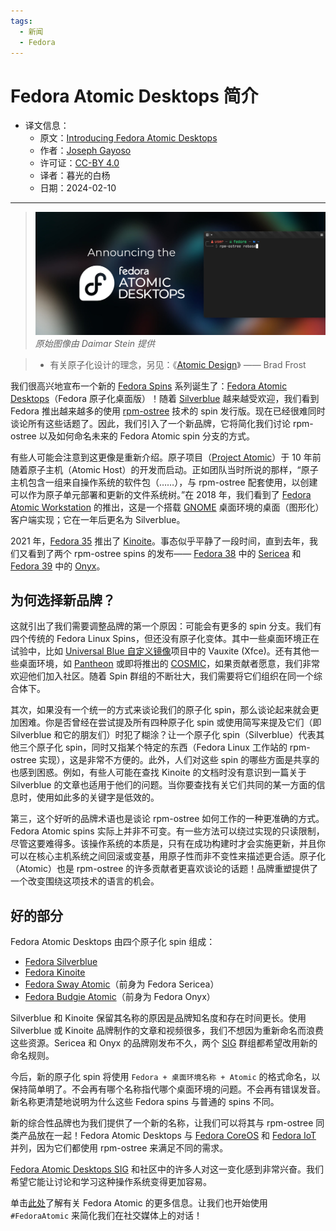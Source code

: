 ```yaml
---
tags:
  - 新闻
  - Fedora
---
```


# Fedora Atomic Desktops 简介

- 译文信息：
    - 原文：[Introducing Fedora Atomic Desktops](https://fedoramagazine.org/introducing-fedora-atomic-desktops/)
    - 作者：[Joseph Gayoso](https://fedoramagazine.org/author/joseph/)
    - 许可证：[CC-BY 4.0](https://creativecommons.org/licenses/by/4.0/)
    - 译者：暮光的白杨
    - 日期：2024-02-10

----

>![](./images/2024-02/fedora/Fedora-Atomic-Desktops-1536x650.jpg)
> *原始图像由 Daimar Stein 提供*

<!-- end-of-list -->

> - 有关原子化设计的理念，另见：《[Atomic Design](https://atomicdesign.bradfrost.com/)》 —— Brad Frost

我们很高兴地宣布一个新的 [Fedora Spins] 系列诞生了：[Fedora Atomic Desktops]（Fedora 原子化桌面版）！随着 [Silverblue] 越来越受欢迎，我们看到 Fedora 推出越来越多的使用 [rpm-ostree] 技术的 spin 发行版。现在已经很难同时谈论所有这些话题了。因此，我们引入了一个新品牌，它将简化我们讨论 rpm-ostree 以及如何命名未来的 Fedora Atomic spin 分支的方式。

[Fedora Spins]: https://fedoraproject.org/spins/
[rpm-ostree]: https://coreos.github.io/rpm-ostree/
[Fedora Atomic Desktops]: https://fedoraproject.org/atomic-desktops/
[Silverblue]: https://fedoraproject.org/atomic-desktops/silverblue/

有些人可能会注意到这更像是重新介绍。原子项目（[Project Atomic]）于 10 年前随着原子主机（Atomic Host）的开发而启动。正如团队当时所说的那样，“原子主机包含一组来自操作系统的软件包（……），与 rpm-ostree 配套使用，以创建可以作为原子单元部署和更新的文件系统树。”在 2018 年，我们看到了 [Fedora Atomic Workstation] 的推出，这是一个搭载 [GNOME] 桌面环境的桌面（图形化）客户端实现；它在一年后更名为 Silverblue。

[Project Atomic]: https://projectatomic.io/blog/2014/04/announcing-project-atomic/
[Fedora Atomic Workstation]: https://projectatomic.io/blog/2018/02/fedora-atomic-workstation/
[gnome]: https://www.gnome.org/

2021 年，[Fedora 35] 推出了 [Kinoite]。事态似乎平静了一段时间，直到去年，我们又看到了两个 rpm-ostree spins 的发布—— [Fedora 38] 中的 [Sericea] 和 [Fedora 39] 中的 [Onyx]。

[Fedora 35]: https://fedoramagazine.org/announcing-fedora-35/
[Fedora 38]: https://fedoramagazine.org/announcing-fedora-38/
[Fedora 39]: https://fedoramagazine.org/announcing-fedora-linux-39/
[Kinoite]: https://fedoraproject.org/atomic-desktops/kinoite
[Sericea]: https://fedoraproject.org/atomic-desktops/sway
[Onyx]: https://fedoraproject.org/atomic-desktops/budgie

## 为何选择新品牌？

这就引出了我们需要调整品牌的第一个原因：可能会有更多的 spin 分支。我们有四个传统的 Fedora Linux Spins，但还没有原子化变体。其中一些桌面环境正在试验中，比如 [Universal Blue 自定义镜像]项目中的 Vauxite (Xfce)。还有其他一些桌面环境，如 [Pantheon] 或即将推出的 [COSMIC]，如果贡献者愿意，我们非常欢迎他们加入社区。随着 Spin 群组的不断壮大，我们需要将它们组织在同一个综合体下。

[Pantheon]: https://wiki.archlinux.org/title/Pantheon
[Universal Blue 自定义镜像]: https://universal-blue.org/
[COSMIC]: https://github.com/pop-os/cosmic

其次，如果没有一个统一的方式来谈论我们的原子化 spin，那么谈论起来就会更加困难。你是否曾经在尝试提及所有四种原子化 spin 或使用简写来提及它们（即 Silverblue 和它的朋友们）时犯了糊涂？让一个原子化 spin（Silverblue）代表其他三个原子化 spin，同时又指某个特定的东西（Fedora Linux 工作站的 rpm-ostree 实现），这是非常不方便的。此外，人们对这些 spin 的哪些方面是共享的也感到困惑。例如，有些人可能在查找 Kinoite 的文档时没有意识到一篇关于 Silverblue 的文章也适用于他们的问题。当你要查找有关它们共同的某一方面的信息时，使用如此多的关键字是低效的。

第三，这个好听的品牌术语也是谈论 rpm-ostree 如何工作的一种更准确的方式。Fedora Atomic spins 实际上并非不可变。有一些方法可以绕过实现的只读限制，尽管这要难得多。该操作系统的本质是，只有在成功构建时才会实施更新，并且你可以在核心主机系统之间回滚或变基，用原子性而非不变性来描述更合适。原子化（Atomic）也是 rpm-ostree 的许多贡献者更喜欢谈论的话题！品牌重塑提供了一个改变围绕这项技术的语言的机会。

## 好的部分

Fedora Atomic Desktops 由四个原子化 spin 组成：

- [Fedora Silverblue][Silverblue]
- [Fedora Kinoite][Kinoite]
- [Fedora Sway Atomic][Sericea]（前身为 Fedora Sericea）
- [Fedora Budgie Atomic][Onyx]（前身为 Fedora Onyx）

Silverblue 和 Kinoite 保留其名称的原因是品牌知名度和存在时间更长。使用 Silverblue 或 Kinoite 品牌制作的文章和视频很多，我们不想因为重新命名而浪费这些资源。Sericea 和 Onyx 的品牌刚发布不久，两个 [SIG] 群组都希望改用新的命名规则。

[SIG]: https://fedoraproject.org/wiki/Category:SIGs

今后，新的原子化 spin 将使用 `Fedora + 桌面环境名称 + Atomic` 的格式命名，以保持简单明了。不会再有哪个名称指代哪个桌面环境的问题。不会再有错误发音。新名称更清楚地说明为什么这些 Fedora spins 与普通的 spins 不同。

新的综合性品牌也为我们提供了一个新的名称，让我们可以将其与 rpm-ostree 同类产品放在一起！Fedora Atomic Desktops 与 [Fedora CoreOS] 和 [Fedora IoT] 并列，因为它们都使用 rpm-ostree 来满足不同的需求。

[Fedora CoreOS]: https://fedoraproject.org/coreos/
[Fedora IoT]: https://fedoraproject.org/iot/

[Fedora Atomic Desktops SIG] 和社区中的许多人对这一变化感到非常兴奋。我们希望它能让讨论和学习这种操作系统变得更加容易。

[Fedora Atomic Desktops SIG]: https://fedoraproject.org/wiki/SIGs/AtomicDesktops

单击[此处]了解有关 Fedora Atomic 的更多信息。让我们也开始使用 `#FedoraAtomic` 来简化我们在社交媒体上的对话！

[此处]: https://fedoraproject.org/atomic-desktops/
